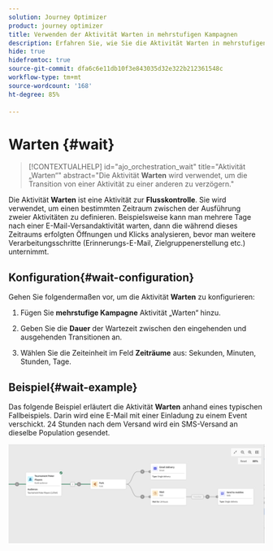 ```yaml
---
solution: Journey Optimizer
product: journey optimizer
title: Verwenden der Aktivität Warten in mehrstufigen Kampagnen
description: Erfahren Sie, wie Sie die Aktivität Warten in mehrstufigen Kampagnen verwenden
hide: true
hidefromtoc: true
source-git-commit: dfa6c6e11db10f3e843035d32e322b212361548c
workflow-type: tm+mt
source-wordcount: '168'
ht-degree: 85%

---
```


# Warten {#wait}

>[!CONTEXTUALHELP]
>id="ajo_orchestration_wait"
>title="Aktivität „Warten“"
>abstract="Die Aktivität **Warten** wird verwendet, um die Transition von einer Aktivität zu einer anderen zu verzögern."

Die Aktivität **Warten** ist eine Aktivität zur **Flusskontrolle**. Sie wird verwendet, um einen bestimmten Zeitraum zwischen der Ausführung zweier Aktivitäten zu definieren. Beispielsweise kann man mehrere Tage nach einer E-Mail-Versandaktivität warten, dann die während dieses Zeitraums erfolgten Öffnungen und Klicks analysieren, bevor man weitere Verarbeitungsschritte (Erinnerungs-E-Mail, Zielgruppenerstellung etc.) unternimmt.

## Konfiguration{#wait-configuration}

Gehen Sie folgendermaßen vor, um die Aktivität **Warten** zu konfigurieren:

1. Fügen Sie **mehrstufige Kampagne** Aktivität „Warten“ hinzu.

1. Geben Sie die **Dauer** der Wartezeit zwischen den eingehenden und ausgehenden Transitionen an.

1. Wählen Sie die Zeiteinheit im Feld **Zeiträume** aus: Sekunden, Minuten, Stunden, Tage.

## Beispiel{#wait-example}

Das folgende Beispiel erläutert die Aktivität **Warten** anhand eines typischen Fallbeispiels. Darin wird eine E-Mail mit einer Einladung zu einem Event verschickt. 24 Stunden nach dem Versand wird ein SMS-Versand an dieselbe Population gesendet.

![](../assets/workflow-wait-example.png)
